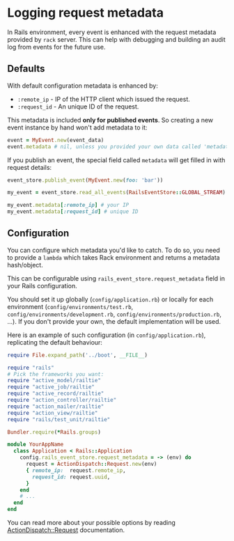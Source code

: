 # Logging request metadata 

In Rails environment, every event is enhanced with the request metadata provided by `rack` server. This can help with debugging and building an audit log from events for the future use.

## Defaults

With default configuration metadata is enhanced by:

* `:remote_ip` - IP of the HTTP client which issued the request.
* `:request_id` - An unique ID of the request.

This metadata is included **only for published events**. So creating a new event instance by hand won't add metadata to it:

```ruby
event = MyEvent.new(event_data)
event.metadata # nil, unless you provided your own data called 'metadata'.
```

If you publish an event, the special field called `metadata` will get filled in with request details:

```ruby
event_store.publish_event(MyEvent.new(foo: 'bar'))

my_event = event_store.read_all_events(RailsEventStore::GLOBAL_STREAM).last

my_event.metadata[:remote_ip] # your IP
my_event.metadata[:request_id] # unique ID
```

## Configuration

You can configure which metadata you'd like to catch. To do so, you need to provide a `lambda` which takes Rack environment and returns a metadata hash/object.

This can be configurable using `rails_event_store.request_metadata` field in your Rails configuration.

You should set it up globally (`config/application.rb`) or locally for each environment (`config/environments/test.rb`, `config/environments/development.rb`, `config/environments/production.rb`, ...). If you don't provide your own, the default implementation will be used.

Here is an example of such configuration (in `config/application.rb`), replicating the default behaviour:

```ruby
require File.expand_path('../boot', __FILE__)

require "rails"
# Pick the frameworks you want:
require "active_model/railtie"
require "active_job/railtie"
require "active_record/railtie"
require "action_controller/railtie"
require "action_mailer/railtie"
require "action_view/railtie"
require "rails/test_unit/railtie"

Bundler.require(*Rails.groups)

module YourAppName 
  class Application < Rails::Application
    config.rails_event_store.request_metadata = -> (env) do
      request = ActionDispatch::Request.new(env)
      { remote_ip:  request.remote_ip,
        request_id: request.uuid,
      }
    end
    # ...
  end
end
```

You can read more about your possible options by reading [ActionDispatch::Request](http://api.rubyonrails.org/classes/ActionDispatch/Request.html) documentation.


